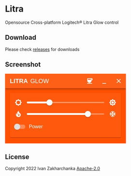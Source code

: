 # Litra

Opensource Cross-platform Logitech® Litra Glow control

## Download

Please check [releases](https://github.com/zource-dev/litra-glow/releases) for downloads

## Screenshot

![The San Juan Mountains are beautiful!](assets/screenshot.jpg 'San Juan Mountains')

## License

Copyright 2022 Ivan Zakharchanka [Apache-2.0](http://www.apache.org/licenses/LICENSE-2.0)
